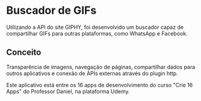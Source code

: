 # Buscador de GIFs
Utilizando a API do site GIPHY, foi desenvolvido um buscador capaz de compartilhar GIFs para outras plataformas, como WhatsApp e Facebook. 

## Conceito
Transparência de imagens, navegação de páginas, compartilhar dados para outros aplicativos e conexão de APIs externas através do plugin http. 

Este aplicativo está entre os 16 apps de desenvolvimento do curso "Crie 16 Apps" do Professor Daniel, na plataforma Udemy.
